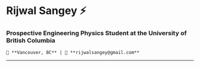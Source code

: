 # **Rijwal Sangey** ⚡️

### Prospective Engineering Physics Student at the University of British Columbia

    📍 **Vancouver, BC** | 📧 **rijwalsangey@gmail.com** 

---


